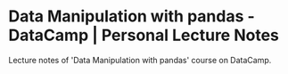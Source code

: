 # Data Manipulation with pandas - DataCamp | Personal Lecture Notes

Lecture notes of 'Data Manipulation with pandas' course on DataCamp.
